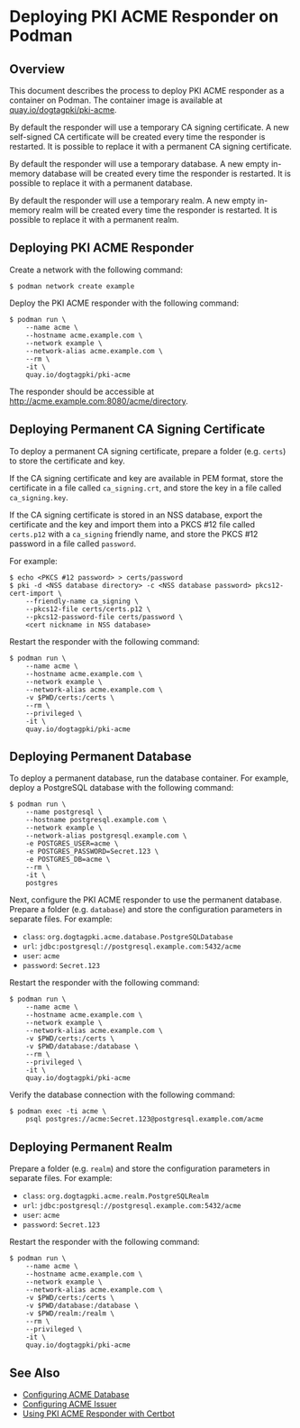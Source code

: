 Deploying PKI ACME Responder on Podman
======================================

## Overview

This document describes the process to deploy PKI ACME responder as a container on Podman.
The container image is available at [quay.io/dogtagpki/pki-acme](https://quay.io/repository/dogtagpki/pki-acme).

By default the responder will use a temporary CA signing certificate.
A new self-signed CA certificate will be created every time the responder is restarted.
It is possible to replace it with a permanent CA signing certificate.

By default the responder will use a temporary database.
A new empty in-memory database will be created every time the responder is restarted.
It is possible to replace it with a permanent database.

By default the responder will use a temporary realm.
A new empty in-memory realm will be created every time the responder is restarted.
It is possible to replace it with a permanent realm.

## Deploying PKI ACME Responder

Create a network with the following command:

```
$ podman network create example
```

Deploy the PKI ACME responder with the following command:

```
$ podman run \
    --name acme \
    --hostname acme.example.com \
    --network example \
    --network-alias acme.example.com \
    --rm \
    -it \
    quay.io/dogtagpki/pki-acme
```

The responder should be accessible at http://acme.example.com:8080/acme/directory.

## Deploying Permanent CA Signing Certificate

To deploy a permanent CA signing certificate, prepare a folder (e.g. `certs`) to store the certificate and key.

If the CA signing certificate and key are available in PEM format,
store the certificate in a file called `ca_signing.crt`,
and store the key in a file called `ca_signing.key`.

If the CA signing certificate is stored in an NSS database,
export the certificate and the key and import them into a PKCS #12 file called `certs.p12`
with a `ca_signing` friendly name,
and store the PKCS #12 password in a file called `password`.

For example:

```
$ echo <PKCS #12 password> > certs/password
$ pki -d <NSS database directory> -c <NSS database password> pkcs12-cert-import \
    --friendly-name ca_signing \
    --pkcs12-file certs/certs.p12 \
    --pkcs12-password-file certs/password \
    <cert nickname in NSS database>
```

Restart the responder with the following command:

```
$ podman run \
    --name acme \
    --hostname acme.example.com \
    --network example \
    --network-alias acme.example.com \
    -v $PWD/certs:/certs \
    --rm \
    --privileged \
    -it \
    quay.io/dogtagpki/pki-acme
```

## Deploying Permanent Database

To deploy a permanent database, run the database container.
For example, deploy a PostgreSQL database with the following command:

```
$ podman run \
    --name postgresql \
    --hostname postgresql.example.com \
    --network example \
    --network-alias postgresql.example.com \
    -e POSTGRES_USER=acme \
    -e POSTGRES_PASSWORD=Secret.123 \
    -e POSTGRES_DB=acme \
    --rm \
    -it \
    postgres
```

Next, configure the PKI ACME responder to use the permanent database.
Prepare a folder (e.g. `database`) and store the configuration parameters in separate files.
For example:

- `class`: `org.dogtagpki.acme.database.PostgreSQLDatabase`
- `url`: `jdbc:postgresql://postgresql.example.com:5432/acme`
- `user`: `acme`
- `password`: `Secret.123`

Restart the responder with the following command:

```
$ podman run \
    --name acme \
    --hostname acme.example.com \
    --network example \
    --network-alias acme.example.com \
    -v $PWD/certs:/certs \
    -v $PWD/database:/database \
    --rm \
    --privileged \
    -it \
    quay.io/dogtagpki/pki-acme
```

Verify the database connection with the following command:

```
$ podman exec -ti acme \
    psql postgres://acme:Secret.123@postgresql.example.com/acme
```

## Deploying Permanent Realm

Prepare a folder (e.g. `realm`) and store the configuration parameters in separate files.
For example:

- `class`: `org.dogtagpki.acme.realm.PostgreSQLRealm`
- `url`: `jdbc:postgresql://postgresql.example.com:5432/acme`
- `user`: `acme`
- `password`: `Secret.123`

Restart the responder with the following command:

```
$ podman run \
    --name acme \
    --hostname acme.example.com \
    --network example \
    --network-alias acme.example.com \
    -v $PWD/certs:/certs \
    -v $PWD/database:/database \
    -v $PWD/realm:/realm \
    --rm \
    --privileged \
    -it \
    quay.io/dogtagpki/pki-acme
```

## See Also

* [Configuring ACME Database](../acme/Configuring_ACME_Database.md)
* [Configuring ACME Issuer](../acme/Configuring_ACME_Issuer.md)
* [Using PKI ACME Responder with Certbot](../../user/acme/Using_PKI_ACME_Responder_with_Certbot.md)
